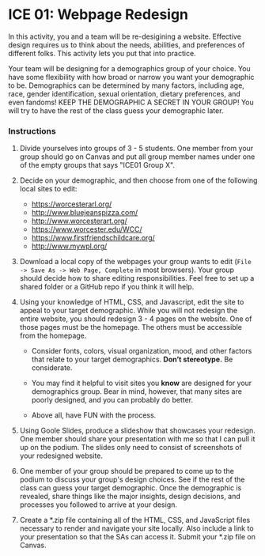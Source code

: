 
# ICE 01: Webpage Redesign

In this activity, you and a team will be re-desigining a website. Effective design requires us to think about the needs, abilities, and preferences of different folks. This activity lets you put that into practice.

Your team will be designing for a demographics group of your choice. You have some flexibility with how broad or narrow you want your demographic to be. Demographics can be determined by many factors, including age, race, gender identification, sexual orientation, dietary preferences, and even fandoms! KEEP THE DEMOGRAPHIC A SECRET IN YOUR GROUP! You will try to have the rest of the class guess your demographic later.

### Instructions

1. Divide yourselves into groups of 3 - 5 students. One member from your group should go on Canvas and put all group member names under one of the empty groups that says "ICE01 Group X".

2. Decide on your demographic, and then choose from one of the following local sites to edit:

    - https://worcesterarl.org/
    - http://www.bluejeanspizza.com/
    - http://www.worcesterart.org/
    - https://www.worcester.edu/WCC/
    - https://www.firstfriendschildcare.org/
    - http://www.mywpl.org/

3. Download a local copy of the webpages your group wants to edit (`File -> Save As -> Web Page, Complete` in most browsers). Your group should decide how to share editing responsibilities. Feel free to set up a shared folder or a GitHub repo if you think it will help.

4. Using your knowledge of HTML, CSS, and Javascript, edit the site to appeal to your target demographic. While you will not redesign the entire website, you should redesign 3 - 4 pages on the website. One of those pages must be the homepage. The others must be accessible from the homepage.

    - Consider fonts, colors, visual organization, mood, and other factors that relate to your target demographics. **Don’t stereotype.** Be considerate.

    - You may find it helpful to visit sites you **know** are designed for your demographics group. Bear in mind, however, that many sites are poorly designed, and you can probably do better.

    - Above all, have FUN with the process.

5. Using Goole Slides, produce a slideshow that showcases your redesign. One member should share your presentation with me so that I can pull it up on the podium. The slides only need to consist of screenshots of your redesigned website.

6. One member of your group should be prepared to come up to the podium to discuss your group's design choices. See if the rest of the class can guess your target demographic. Once the demographic is revealed, share things like the major insights, design decisions, and processes you followed to arrive at your design.

7. Create a *.zip file containing all of the HTML, CSS, and JavaScript files necessary to render and navigate your site locally. Also include a link to your presentation so that the SAs can access it. Submit your *.zip file on Canvas.